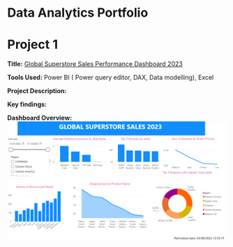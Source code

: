 # Data Analytics Portfolio
# Project 1
**Title:** [Global Superstore Sales Performance Dashboard 2023](https://github.com/Onwano/Onwano.github.io/blob/main/POWER%20BI%20global%20superstore.pbix)

**Tools Used:** Power BI ( Power query editor, DAX, Data modelling), Excel
 
**Project Description:** 
 
**Key findings:**
 
**Dashboard Overview:** 
  ![Superstore](Superstore.png)
